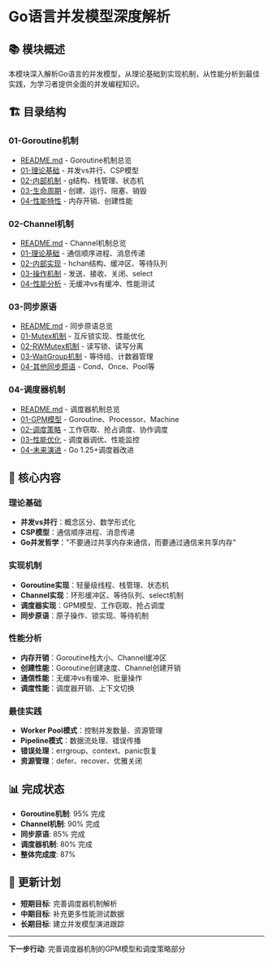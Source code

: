 # Go语言并发模型深度解析

## 📚 **模块概述**

本模块深入解析Go语言的并发模型，从理论基础到实现机制，从性能分析到最佳实践，为学习者提供全面的并发编程知识。

## 🏗️ **目录结构**

### **01-Goroutine机制**

- [README.md](01-Goroutine机制/README.md) - Goroutine机制总览
- [01-理论基础](01-Goroutine机制/01-理论基础/) - 并发vs并行、CSP模型
- [02-内部机制](01-Goroutine机制/02-内部机制/) - g结构、栈管理、状态机
- [03-生命周期](01-Goroutine机制/03-生命周期/) - 创建、运行、阻塞、销毁
- [04-性能特性](01-Goroutine机制/04-性能特性/) - 内存开销、创建性能

### **02-Channel机制**

- [README.md](02-Channel机制/README.md) - Channel机制总览
- [01-理论基础](02-Channel机制/01-理论基础/) - 通信顺序进程、消息传递
- [02-内部实现](02-Channel机制/02-内部实现/) - hchan结构、缓冲区、等待队列
- [03-操作机制](02-Channel机制/03-操作机制/) - 发送、接收、关闭、select
- [04-性能分析](02-Channel机制/04-性能分析/) - 无缓冲vs有缓冲、性能测试

### **03-同步原语**

- [README.md](03-同步原语/README.md) - 同步原语总览
- [01-Mutex机制](03-同步原语/01-Mutex机制/) - 互斥锁实现、性能优化
- [02-RWMutex机制](03-同步原语/02-RWMutex机制/) - 读写锁、读写分离
- [03-WaitGroup机制](03-同步原语/03-WaitGroup机制/) - 等待组、计数器管理
- [04-其他同步原语](03-同步原语/04-其他同步原语/) - Cond、Once、Pool等

### **04-调度器机制**

- [README.md](04-调度器机制/README.md) - 调度器机制总览
- [01-GPM模型](04-调度器机制/01-GPM模型/) - Goroutine、Processor、Machine
- [02-调度策略](04-调度器机制/02-调度策略/) - 工作窃取、抢占调度、协作调度
- [03-性能优化](04-调度器机制/03-性能优化/) - 调度器调优、性能监控
- [04-未来演进](04-调度器机制/04-未来演进/) - Go 1.25+调度器改进

## 🎯 **核心内容**

### **理论基础**

- **并发vs并行**：概念区分、数学形式化
- **CSP模型**：通信顺序进程、消息传递
- **Go并发哲学**："不要通过共享内存来通信，而要通过通信来共享内存"

### **实现机制**

- **Goroutine实现**：轻量级线程、栈管理、状态机
- **Channel实现**：环形缓冲区、等待队列、select机制
- **调度器实现**：GPM模型、工作窃取、抢占调度
- **同步原语**：原子操作、锁实现、等待机制

### **性能分析**

- **内存开销**：Goroutine栈大小、Channel缓冲区
- **创建性能**：Goroutine创建速度、Channel创建开销
- **通信性能**：无缓冲vs有缓冲、批量操作
- **调度性能**：调度器开销、上下文切换

### **最佳实践**

- **Worker Pool模式**：控制并发数量、资源管理
- **Pipeline模式**：数据流处理、错误传播
- **错误处理**：errgroup、context、panic恢复
- **资源管理**：defer、recover、优雅关闭

## 📊 **完成状态**

- **Goroutine机制**: 95% 完成
- **Channel机制**: 90% 完成
- **同步原语**: 85% 完成
- **调度器机制**: 80% 完成
- **整体完成度**: 87%

## 🔄 **更新计划**

- **短期目标**: 完善调度器机制解析
- **中期目标**: 补充更多性能测试数据
- **长期目标**: 建立并发模型演进跟踪

---

**下一步行动**: 完善调度器机制的GPM模型和调度策略部分
